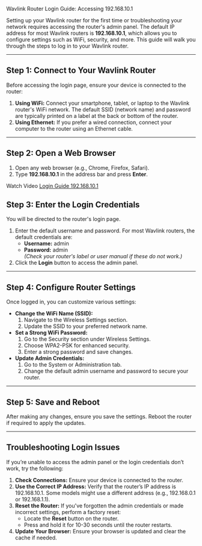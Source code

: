  Wavlink Router Login Guide: Accessing 192.168.10.1

Setting up your Wavlink router for the first time or troubleshooting your network requires accessing the router's admin panel. The default IP address for most Wavlink routers is **192.168.10.1**, which allows you to configure settings such as WiFi, security, and more. This guide will walk you through the steps to log in to your Wavlink router.

---

## Step 1: Connect to Your Wavlink Router
Before accessing the login page, ensure your device is connected to the router:
1. **Using WiFi:** Connect your smartphone, tablet, or laptop to the Wavlink router's WiFi network. The default SSID (network name) and password are typically printed on a label at the back or bottom of the router.
2. **Using Ethernet:** If you prefer a wired connection, connect your computer to the router using an Ethernet cable.

---

## Step 2: Open a Web Browser
1. Open any web browser (e.g., Chrome, Firefox, Safari).
2. Type **192.168.10.1** in the address bar and press **Enter**.

Watch Video [Login Guide 192.168.10.1](https://wifirepeater.org/192-168-10-1/)

## Step 3: Enter the Login Credentials
You will be directed to the router's login page.  
1. Enter the default username and password. For most Wavlink routers, the default credentials are:  
   - **Username:** admin  
   - **Password:** admin  
   *(Check your router's label or user manual if these do not work.)*  
2. Click the **Login** button to access the admin panel.

---

## Step 4: Configure Router Settings
Once logged in, you can customize various settings:
- **Change the WiFi Name (SSID):**
  1. Navigate to the Wireless Settings section.
  2. Update the SSID to your preferred network name.
- **Set a Strong WiFi Password:**
  1. Go to the Security section under Wireless Settings.
  2. Choose WPA2-PSK for enhanced security.
  3. Enter a strong password and save changes.
- **Update Admin Credentials:**
  1. Go to the System or Administration tab.
  2. Change the default admin username and password to secure your router.

---

## Step 5: Save and Reboot
After making any changes, ensure you save the settings. Reboot the router if required to apply the updates.

---

## Troubleshooting Login Issues
If you’re unable to access the admin panel or the login credentials don’t work, try the following:
1. **Check Connections:** Ensure your device is connected to the router.
2. **Use the Correct IP Address:** Verify that the router’s IP address is 192.168.10.1. Some models might use a different address (e.g., 192.168.0.1 or 192.168.1.1).
3. **Reset the Router:** If you've forgotten the admin credentials or made incorrect settings, perform a factory reset:
   - Locate the **Reset** button on the router.
   - Press and hold it for 10-30 seconds until the router restarts.
4. **Update Your Browser:** Ensure your browser is updated and clear the cache if needed.
